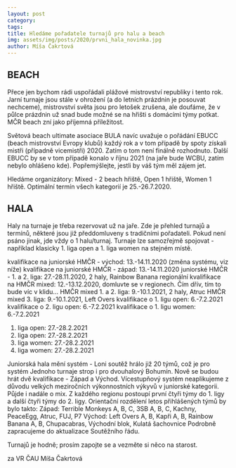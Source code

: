 ```yaml
---
layout: post
category: 
tags: 
title: Hledáme pořadatele turnajů pro halu a beach
img: assets/img/posts/2020/prvni_hala_novinka.jpg
author: Míša Čakrtová
---
```


## BEACH
Přece jen bychom rádi uspořádali plážové mistrovství republiky i tento rok. Jarní turnaje jsou stále v ohrožení (a do letních prázdnin je posouvat nechceme), mistrovství světa jsou pro letošek zrušena, ale doufáme, že v půlce prázdnin už snad bude možné se na hřišti s domácími týmy potkat. MČR beach zní jako příjemná příležitost.

Světová beach ultimate asociace BULA navíc uvažuje o pořádání EBUCC (beach mistrovství Evropy klubů) každý rok a v tom případě by spoty získali mistři (případně vicemistři) 2020. Zatím o tom není finálně rozhodnuto. Další EBUCC by se v tom případě konalo v říjnu 2021 (na jaře bude WCBU, zatím nebylo ohlášeno kde). Popřemýšlejte, jestli by váš tým měl zájem jet.

Hledáme organizátory:
Mixed - 2 beach hřiště, Open 1 hřiště, Women 1 hřiště.
Optimální termín všech kategorií je 25.-26.7.2020.

## HALA

Haly na turnaje je třeba rezervovat už na jaře. Zde je přehled turnajů a termínů, některé jsou již předdomluveny s tradičními pořadateli. Pokud není psáno jinak, jde vždy o 1 halu/turnaj. Turnaje lze samozřejmě spojovat - například klasicky 1. liga open a 1. liga women na stejném místě.

kvalifikace na juniorské HMČR - východ: 13.-14.11.2020 (změna systému, viz níže)
kvalifikace na juniorské HMČR - západ: 13.-14.11.2020
juniorské HMČR - 1. a 2. liga: 27.-28.11.2020, 2 haly, Rainbow Banana
regionální kvalifikace na HMČR mixed: 12.-13.12.2020, domluvte se v regionech. Čím dřív, tím to bude víc v klidu...
HMČR mixed 1. a 2. liga: 9.-10.1.2021, 2 haly, Atruc
HMČR mixed 3. liga: 9.-10.1.2021, Left Overs
kvalifikace o 1. ligu open: 6.-7.2.2021
kvalifikace o 2. ligu open: 6.-7.2.2021
kvalifikace o 1. ligu women: 6.-7.2.2021
1. liga open: 27.-28.2.2021
2. liga open: 27.-28.2.2021
1. liga women: 27.-28.2.2021
2. liga women: 27.-28.2.2021

Juniorská hala mění systém - Loni soutěž hrálo již 20 týmů, což je pro systém Jednoho turnaje strop i pro dvouhalový Bohumín. Nově se budou hrát dvě kvalifikace - Západ a Východ.
Vícestupňový systém neaplikujeme z důvodu velkých meziročních výkonnostních výkyvů v juniorské kategorii. Půjde i nadále o mix. Z každého regionu postoupí první čtyři týmy do 1. ligy a další čtyři týmy do 2. ligy. 
Orientační rozdělení letos přihlášených týmů by bylo takto: 
Západ: Terrible Monkeys A, B, C, 3SB A, B, C, Kachny, PeaceEgg, Atruc, FUJ, P7
Východ: Left Overs A, B, Kapři A, B, Rainbow Banana A, B, Chupacabras, Východní blok, Kulatá šachovnice
Podrobně zapracujeme do aktualizace Soutěžního řádu.

Turnajů je hodně; prosím zapojte se a vezměte si něco na starost.

za VR ČAU
Míša Čakrtová
